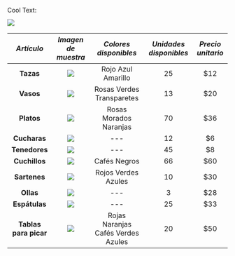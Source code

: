 <a href="http://cooltext.com" target="_top"><img src="https://cooltext.com/images/ct_pixel.gif" width="80" height="15" alt="Cool Text: Logo and Graphics Generator" border="0" /></a>
 
 ![](http://p85.cooltext.com/Rendered/Cool%20Text%20-%20Articulos%20de%20cocina%20282799991349164.png)

|      _Artículo_     |                                                          _Imagen de muestra_                                                         |         _Colores disponibles_         | _Unidades disponibles_ | _Precio unitario_ |
|:-----------------:|:----------------------------------------------------------------------------------------------------------------------------------:|:-----------------------------------:|:--------------------:|:---------------:|
|       **Tazas**       |                            ![](http://vitromugs.com.mx/wp-content/uploads/2016/07/taza-conica-roja.jpg)                            |          Rojo Azul Amarillo         |          25          |        $12      |
|       **Vasos**       |                              ![](https://http2.mlstatic.com/D_Q_NP_728619-MLA26271458729_112017-Q.jpg)                             |      Rosas  Verdes Transparetes     |          13          |       $20       |
|       **Platos**      |                   ![](https://almuerzosconalma.com/938-large_default/bobo-and-boo-set-platos-bambu-infantil.jpg)                   |        Rosas Morados Naranjas       |          70          |       $36       |
|      **Cucharas**     |            ![](https://encrypted-tbn0.gstatic.com/images?q=tbn:ANd9GcQwbC-hbL_WEsrZGut2RDv73Zq5jnmfVBUoEJ_NaFnd4NIDGyri)           |                 ---                 |          12          |        $6       |
|     **Tenedores**     |                                          ![](https://static.ulabox.com/media/14698_l1.jpg)                                         |                 ---                 |          45          |        $8       |
|     **Cuchillos**     |             ![](http://www.aceros-de-hispania.com/imagenes/cuchillo-victorinox-5206020/cuchillo-victorinox-5206020.jpg)            |             Cafés Negros            |          66          |       $60       |
|      **Sartenes**     |    ![](https://d243u7pon29hni.cloudfront.net/images/products/set-de-sartenes-jata-sarten-full-induction-mauma-1315555-01_l.png)    |         Rojos Verdes Azules         |          10          |       $30       |
|       **Ollas**       | ![](https://img.cjgrandshopping.com/media/catalog/product/cache/1/image/9df78eab33525d08d6e5fb8d27136e95/9/6/960_ilo_pot_01_1.jpg) |                 ---                 |           3          |       $28       |
|     **Espátulas**     |         ![](https://www.weber.com.mx/media/catalog/product/cache/1/image/9df78eab33525d08d6e5fb8d27136e95/6/6/6620_x1.jpg)         |                 ---                 |          25          |       $33       |
| **Tablas para picar** |                   ![](http://www.regalosencanto.com/1546-large_default/set-tablas-para-picar-y-servir-bambu.jpg)                   | Rojas Naranjas Cafés Verdes Azules  |          20          |       $50       |
